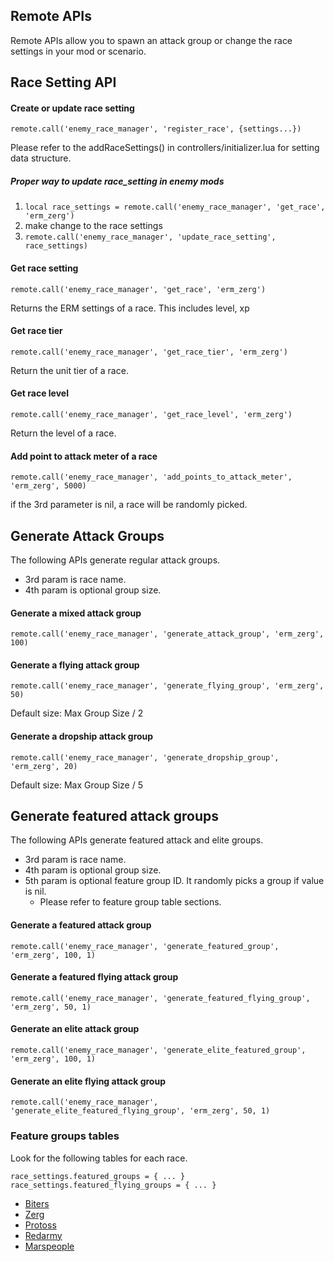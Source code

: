 ## Remote APIs

Remote APIs allow you to spawn an attack group or change the race settings in your mod or scenario.

## Race Setting API

#### Create or update race setting

```remote.call('enemy_race_manager', 'register_race', {settings...})```

Please refer to the addRaceSettings() in controllers/initializer.lua for setting data structure.

##### Proper way to update race_setting in enemy mods

1. ```local race_settings = remote.call('enemy_race_manager', 'get_race', 'erm_zerg')```
2. make change to the race settings
3. ```remote.call('enemy_race_manager', 'update_race_setting', race_settings)```

#### Get race setting

```remote.call('enemy_race_manager', 'get_race', 'erm_zerg')```

Returns the ERM settings of a race. This includes level, xp

#### Get race tier

```remote.call('enemy_race_manager', 'get_race_tier', 'erm_zerg')```

Return the unit tier of a race.

#### Get race level

```remote.call('enemy_race_manager', 'get_race_level', 'erm_zerg')```

Return the level of a race.

#### Add point to attack meter of a race

```remote.call('enemy_race_manager', 'add_points_to_attack_meter', 'erm_zerg', 5000)```

if the 3rd parameter is nil, a race will be randomly picked.

## Generate Attack Groups

The following APIs generate regular attack groups.

* 3rd param is race name.
* 4th param is optional group size.

#### Generate a mixed attack group

```remote.call('enemy_race_manager', 'generate_attack_group', 'erm_zerg', 100)```

#### Generate a flying attack group

```remote.call('enemy_race_manager', 'generate_flying_group', 'erm_zerg', 50)```

Default size: Max Group Size / 2

#### Generate a dropship attack group

``` remote.call('enemy_race_manager', 'generate_dropship_group', 'erm_zerg', 20) ```

Default size: Max Group Size / 5

## Generate featured attack groups

The following APIs generate featured attack and elite groups.

* 3rd param is race name.
* 4th param is optional group size.
* 5th param is optional feature group ID. It randomly picks a group if value is nil.
    * Please refer to feature group table sections.

#### Generate a featured attack group

```remote.call('enemy_race_manager', 'generate_featured_group', 'erm_zerg', 100, 1)```

#### Generate a featured flying attack group

```remote.call('enemy_race_manager', 'generate_featured_flying_group', 'erm_zerg', 50, 1)```

#### Generate an elite attack group

```remote.call('enemy_race_manager', 'generate_elite_featured_group', 'erm_zerg', 100, 1)```

#### Generate an elite flying attack group

```remote.call('enemy_race_manager', 'generate_elite_featured_flying_group', 'erm_zerg', 50, 1)```

### Feature groups tables

Look for the following tables for each race.

```
race_settings.featured_groups = { ... }
race_settings.featured_flying_groups = { ... }
```

* [Biters](https://github.com/heyqule/enemy_race_manager/blob/main/controllers/initializer.lua#L80)
* [Zerg](https://github.com/heyqule/erm_zerg/blob/main/control.lua#L92)
* [Protoss](https://github.com/heyqule/erm_toss/blob/main/control.lua#L90)
* [Redarmy](https://github.com/heyqule/erm_redarmy/blob/main/control.lua#L90)
* [Marspeople](https://github.com/heyqule/erm_marspeople/blob/main/control.lua#L91)